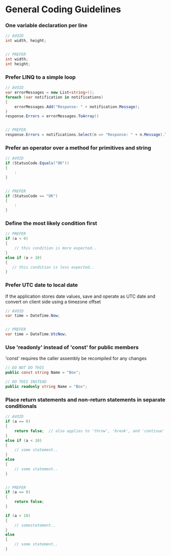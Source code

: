 # General Coding Guidelines

### One variable declaration per line
``` csharp
// AVOID
int width, height;


// PREFER
int width;
int height;
```

### Prefer LINQ to a simple loop
``` csharp
// AVOID
var errorMessages = new List<string>();
foreach (var notification in notifications)
{
    errorMessages.Add("Response: " + notification.Message);
}
response.Errors = errorMessages.ToArray()


// PREFER
response.Errors = notifications.Select(n => "Response: " + n.Message).ToArray();
```

### Prefer an operator over a method for primitives and string
``` csharp
// AVOID
if (StatusCode.Equals("OK"))
{
    :
}


// PREFER
if (StatusCode == "OK")
{
    :
}
```

### Define the most likely condition first
``` csharp
// PREFER
if (a < 0)
{
    // this condition is more expected..
}
else if (a > 10)
{
   // this condition is less expected..
}
```

### Prefer UTC date to local date
If the application stores date values, save and operate as UTC date and convert on client side using a timezone offset
``` csharp
// AVOID
var time = DateTime.Now;


// PREFER
var time = DateTime.UtcNow;
```

### Use 'readonly' instead of 'const' for public members
'const' requires the caller assembly be recompiled for any changes
``` csharp
// DO NOT DO THIS
public const string Name = "Box";

// DO THIS INSTEAD
public readonly string Name = "Box";
```

### Place return statements and non-return statements in separate conditionals
``` csharp
// AVOID
if (a == 0)
{
    return false;  // also applies to 'throw', 'break', and 'continue'
}
else if (a < 10)
{
    // some statement..
}
else
{
    // some statement..
}


// PREFER
if (a == 0)
{
    return false;
}

if (a < 10)
{
    // somestatement..
}
else
{
    // some statement..
}
```
